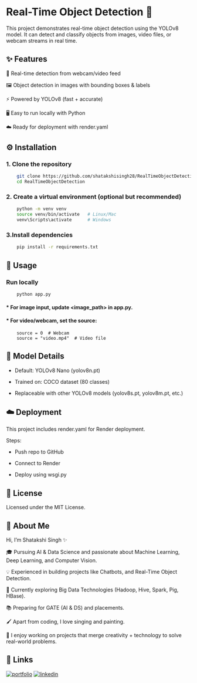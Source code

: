 
# Real-Time Object Detection 🚀
This project demonstrates real-time object detection using the YOLOv8 model. It can detect and classify objects from images, video files, or webcam streams in real time.

## ✨ Features

🎥 Real-time detection from webcam/video feed

🖼️ Object detection in images with bounding boxes & labels

⚡ Powered by YOLOv8 (fast + accurate)

🖥️ Easy to run locally with Python

☁️ Ready for deployment with render.yaml


## ⚙️ Installation

### 1. Clone the repository

```bash
    git clone https://github.com/shatakshisingh28/RealTimeObjectDetection.git
    cd RealTimeObjectDetection

```
### 2. Create a virtual environment (optional but recommended)
```bash
    python -m venv venv
    source venv/bin/activate   # Linux/Mac
    venv\Scripts\activate      # Windows
```
### 3.Install dependencies
```bash
    pip install -r requirements.txt
```
## 🚀 Usage
### Run locally
```
    python app.py
```

#### * For image input, update <image_path> in app.py.
#### * For video/webcam, set the source:
```
    source = 0  # Webcam
    source = "video.mp4"  # Video file
```

## 🧠 Model Details
* Default: YOLOv8 Nano (yolov8n.pt)

* Trained on: COCO dataset (80 classes)

* Replaceable with other YOLOv8 models (yolov8s.pt, yolov8m.pt, etc.)

## ☁️ Deployment
This project includes render.yaml for Render deployment.

Steps:

* Push repo to GitHub

* Connect to Render

* Deploy using wsgi.py

## 📜 License
Licensed under the MIT License.


## 🚀 About Me
Hi, I’m Shatakshi Singh ✨

🎓 Pursuing AI & Data Science and passionate about Machine Learning, Deep Learning, and Computer Vision.

💡 Experienced in building projects like  Chatbots, and Real-Time Object Detection.

🌱 Currently exploring Big Data Technologies (Hadoop, Hive, Spark, Pig, HBase).

📚 Preparing for GATE (AI & DS) and placements.

🖌️ Apart from coding, I love singing and painting.

💬 I enjoy working on projects that merge creativity + technology to solve real-world problems.

## 🔗 Links
[![portfolio](https://img.shields.io/badge/my_portfolio-000?style=for-the-badge&logo=ko-fi&logoColor=white)](https://shatakshi-portfolio.onrender.com/)
[![linkedin](https://img.shields.io/badge/linkedin-0A66C2?style=for-the-badge&logo=linkedin&logoColor=white)](https://www.linkedin.com/in/shatakshi-singh-256625219/)

